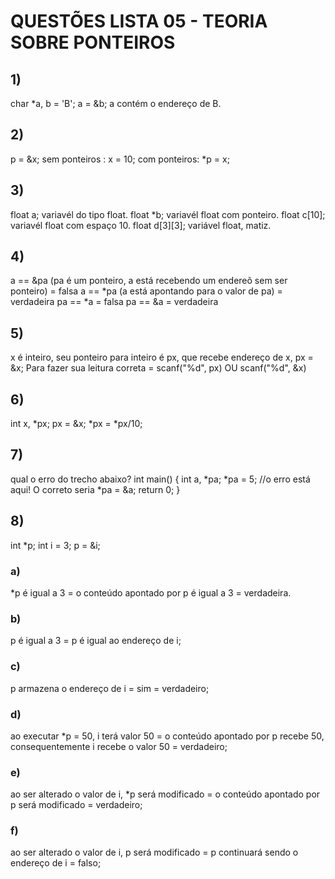 # QUESTÕES LISTA 05 - TEORIA SOBRE PONTEIROS 
## 1) 
char *a, b = 'B';
a = &b; a contém o endereço de B.

## 2)
p = &x;
sem ponteiros : x = 10;
com ponteiros: *p = x;

## 3)
float a; variavél do tipo float.
float *b; variavél float com ponteiro.
float c[10]; variavél float com espaço 10.
float d[3][3]; variável float, matiz.

## 4)
a == &pa (pa é um ponteiro, a está recebendo um endereõ sem ser ponteiro) = falsa
a == *pa (a está apontando para o valor de pa) = verdadeira
pa == *a = falsa
pa == &a = verdadeira

## 5)
x é inteiro, seu ponteiro para inteiro é px, que recebe endereço de x, px = &x;
Para fazer sua leitura correta = scanf("%d", px) OU scanf("%d", &x)

## 6)
int x, *px;
px = &x;
*px = *px/10;

## 7)
qual o erro do trecho abaixo?
 int main()
{
  int a, *pa;
*pa = 5; //o erro está aqui! O correto seria *pa = &a;
return 0;
}

## 8)
int *p;
int i = 3;
p = &i;
### a)
*p é igual a 3 = o conteúdo apontado por p é igual a 3 = verdadeira.
### b)
p é igual a 3 = p é igual ao endereço de i;
### c)
p armazena o endereço de i = sim = verdadeiro;
### d)
ao executar *p = 50, i terá valor 50 = o conteúdo apontado por p recebe 50, consequentemente i recebe o valor 50 = verdadeiro;
### e)
ao ser alterado o valor de i, *p será modificado = o conteúdo apontado por p será modificado = verdadeiro;
### f)
ao ser alterado o valor de i, p será modificado = p continuará sendo o endereço de i = falso;
